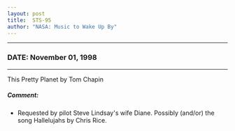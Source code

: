 ```yaml
---
layout: post
title:  STS-95
author: "NASA: Music to Wake Up By"
---
```


----
### DATE: November 01, 1998
----
This Pretty Planet by Tom Chapin

##### Comment:
* Requested by pilot Steve Lindsay's wife Diane. Possibly (and/or) the song Hallelujahs by Chris Rice.
